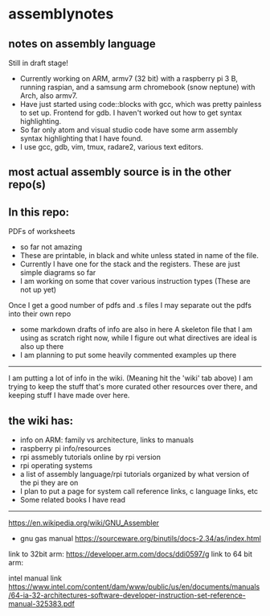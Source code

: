 # assemblynotes
## notes on assembly language
Still in draft stage!

* Currently working on ARM, armv7 (32 bit) with a raspberry pi 3 B, running raspian, and a samsung arm chromebook (snow neptune) with Arch, also armv7.
* Have just started using code::blocks with gcc, which was pretty painless to set up. Frontend for gdb. I haven't worked out how to get syntax highlighting.
* So far only atom and visual studio code have some arm assembly syntax highlighting that I have found.
* I use gcc, gdb, vim, tmux, radare2, various text editors. 

     
## most actual assembly source is in the other repo(s)

## In this repo: 
PDFs of worksheets
* so far not amazing
* These are printable, in black and white unless stated in name of the file.
* Currently I have one for the stack and the registers. These are just simple diagrams so far
* I am working on some that cover various instruction types (These are not up yet)

Once I get a good number of pdfs and .s files I may separate out the pdfs into their own repo
* some markdown drafts of info are also in here
A skeleton file that I am using as scratch right now, while I figure out what directives are ideal is also up there
* I am planning to put some heavily commented examples up there

*****
I am putting a lot of info in the wiki. (Meaning hit the 'wiki' tab above) I am trying to keep the stuff that's more curated other resources over there, and keeping stuff I have made over here. 
## the wiki has:
* info on ARM: family vs architecture, links to manuals
* raspberry pi info/resources 
* rpi assmebly tutorials online by rpi version
* rpi operating systems
* a list of assembly language/rpi tutorials organized by what version of the pi they are on
* I plan to put a page for system call reference links, c language links, etc
* Some related books I have read
***
https://en.wikipedia.org/wiki/GNU_Assembler

* gnu gas manual
https://sourceware.org/binutils/docs-2.34/as/index.html

link to 32bit arm:
https://developer.arm.com/docs/ddi0597/g
link to 64 bit arm: 


intel manual link https://www.intel.com/content/dam/www/public/us/en/documents/manuals/64-ia-32-architectures-software-developer-instruction-set-reference-manual-325383.pdf
